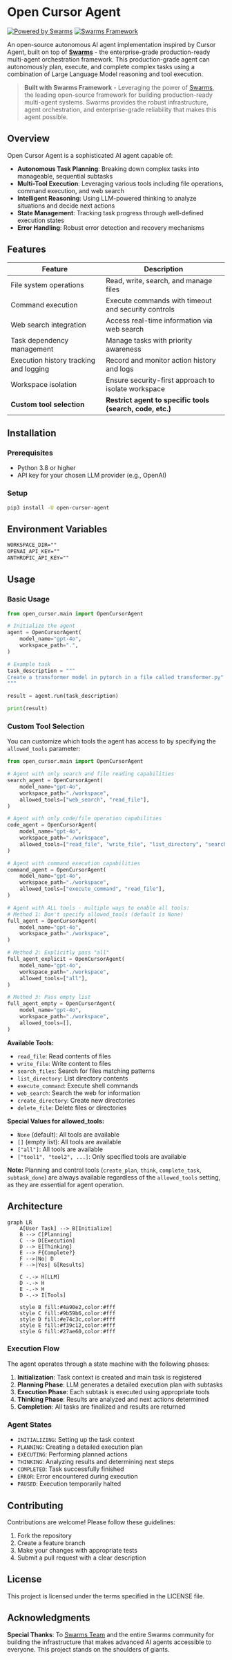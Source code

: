 # Open Cursor Agent

[![Powered by Swarms](https://img.shields.io/badge/Powered%20by-Swarms-blue)](https://github.com/kyegomez/swarms)
[![Swarms Framework](https://img.shields.io/badge/Built%20with-Swarms%20Framework-orange)](https://docs.swarms.world)

An open-source autonomous AI agent implementation inspired by Cursor Agent, built on top of **[Swarms](https://github.com/kyegomez/swarms)** - the enterprise-grade production-ready multi-agent orchestration framework. This production-grade agent can autonomously plan, execute, and complete complex tasks using a combination of Large Language Model reasoning and tool execution.

> **Built with Swarms Framework** - Leveraging the power of [Swarms](https://github.com/kyegomez/swarms), the leading open-source framework for building production-ready multi-agent systems. Swarms provides the robust infrastructure, agent orchestration, and enterprise-grade reliability that makes this agent possible.

## Overview

Open Cursor Agent is a sophisticated AI agent capable of:

- **Autonomous Task Planning**: Breaking down complex tasks into manageable, sequential subtasks
- **Multi-Tool Execution**: Leveraging various tools including file operations, command execution, and web search
- **Intelligent Reasoning**: Using LLM-powered thinking to analyze situations and decide next actions
- **State Management**: Tracking task progress through well-defined execution states
- **Error Handling**: Robust error detection and recovery mechanisms

## Features

| Feature                                             | Description                                                 |
|-----------------------------------------------------|-------------------------------------------------------------|
| File system operations                              | Read, write, search, and manage files                       |
| Command execution                                   | Execute commands with timeout and security controls         |
| Web search integration                              | Access real-time information via web search                 |
| Task dependency management                          | Manage tasks with priority awareness                        |
| Execution history tracking and logging              | Record and monitor action history and logs                  |
| Workspace isolation                                 | Ensure security-first approach to isolate workspace         |
| **Custom tool selection**                           | **Restrict agent to specific tools (search, code, etc.)**   |

## Installation

### Prerequisites

- Python 3.8 or higher
- API key for your chosen LLM provider (e.g., OpenAI)

### Setup

```bash
pip3 install -U open-cursor-agent
```


## Environment Variables


```txt
WORKSPACE_DIR=""
OPENAI_API_KEY=""
ANTHROPIC_API_KEY=""
```

## Usage

### Basic Usage

```python
from open_cursor.main import OpenCursorAgent

# Initialize the agent
agent = OpenCursorAgent(
    model_name="gpt-4o",
    workspace_path=".",
)

# Example task
task_description = """
Create a transformer model in pytorch in a file called transformer.py"
"""

result = agent.run(task_description)

print(result)
```

### Custom Tool Selection

You can customize which tools the agent has access to by specifying the `allowed_tools` parameter:

```python
from open_cursor.main import OpenCursorAgent

# Agent with only search and file reading capabilities
search_agent = OpenCursorAgent(
    model_name="gpt-4o",
    workspace_path="./workspace",
    allowed_tools=["web_search", "read_file"],
)

# Agent with only code/file operation capabilities
code_agent = OpenCursorAgent(
    model_name="gpt-4o",
    workspace_path="./workspace",
    allowed_tools=["read_file", "write_file", "list_directory", "search_files"],
)

# Agent with command execution capabilities
command_agent = OpenCursorAgent(
    model_name="gpt-4o",
    workspace_path="./workspace",
    allowed_tools=["execute_command", "read_file"],
)

# Agent with ALL tools - multiple ways to enable all tools:
# Method 1: Don't specify allowed_tools (default is None)
full_agent = OpenCursorAgent(
    model_name="gpt-4o",
    workspace_path="./workspace",
)

# Method 2: Explicitly pass "all"
full_agent_explicit = OpenCursorAgent(
    model_name="gpt-4o",
    workspace_path="./workspace",
    allowed_tools=["all"],
)

# Method 3: Pass empty list
full_agent_empty = OpenCursorAgent(
    model_name="gpt-4o",
    workspace_path="./workspace",
    allowed_tools=[],
)
```

**Available Tools:**
- `read_file`: Read contents of files
- `write_file`: Write content to files
- `search_files`: Search for files matching patterns
- `list_directory`: List directory contents
- `execute_command`: Execute shell commands
- `web_search`: Search the web for information
- `create_directory`: Create new directories
- `delete_file`: Delete files or directories

**Special Values for allowed_tools:**
- `None` (default): All tools are available
- `[]` (empty list): All tools are available
- `["all"]`: All tools are available
- `["tool1", "tool2", ...]`: Only specified tools are available

**Note:** Planning and control tools (`create_plan`, `think`, `complete_task`, `subtask_done`) are always available regardless of the `allowed_tools` setting, as they are essential for agent operation.

## Architecture

```mermaid
graph LR
    A[User Task] --> B[Initialize]
    B --> C[Planning]
    C --> D[Execution]
    D --> E[Thinking]
    E --> F{Complete?}
    F -->|No| D
    F -->|Yes| G[Results]
    
    C -.-> H[LLM]
    D -.-> H
    E -.-> H
    D -.-> I[Tools]
    
    style B fill:#4a90e2,color:#fff
    style C fill:#9b59b6,color:#fff
    style D fill:#e74c3c,color:#fff
    style E fill:#f39c12,color:#fff
    style G fill:#27ae60,color:#fff
```

### Execution Flow

The agent operates through a state machine with the following phases:

1. **Initialization**: Task context is created and main task is registered
2. **Planning Phase**: LLM generates a detailed execution plan with subtasks
3. **Execution Phase**: Each subtask is executed using appropriate tools
4. **Thinking Phase**: Results are analyzed and next actions determined
5. **Completion**: All tasks are finalized and results are returned

### Agent States

- `INITIALIZING`: Setting up the task context
- `PLANNING`: Creating a detailed execution plan
- `EXECUTING`: Performing planned actions
- `THINKING`: Analyzing results and determining next steps
- `COMPLETED`: Task successfully finished
- `ERROR`: Error encountered during execution
- `PAUSED`: Execution temporarily halted


## Contributing

Contributions are welcome! Please follow these guidelines:

1. Fork the repository
2. Create a feature branch
3. Make your changes with appropriate tests
4. Submit a pull request with a clear description

## License

This project is licensed under the terms specified in the LICENSE file.

## Acknowledgments

**Special Thanks**: To [Swarms Team](https://twitter.com/swarms_corp) and the entire Swarms community for building the infrastructure that makes advanced AI agents accessible to everyone. This project stands on the shoulders of giants.
